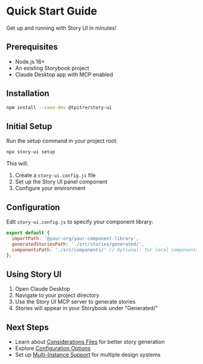 # Quick Start Guide

Get up and running with Story UI in minutes!

## Prerequisites

- Node.js 16+
- An existing Storybook project
- Claude Desktop app with MCP enabled

## Installation

```bash
npm install --save-dev @tpitre/story-ui
```

## Initial Setup

Run the setup command in your project root:

```bash
npx story-ui setup
```

This will:
1. Create a `story-ui.config.js` file
2. Set up the Story UI panel component
3. Configure your environment

## Configuration

Edit `story-ui.config.js` to specify your component library:

```javascript
export default {
  importPath: '@your-org/your-component-library',
  generatedStoriesPath: './src/stories/generated/',
  componentsPath: './src/components/' // Optional: for local components
};
```

## Using Story UI

1. Open Claude Desktop
2. Navigate to your project directory
3. Use the Story UI MCP server to generate stories
4. Stories will appear in your Storybook under "Generated/"

## Next Steps

- Learn about [Considerations Files](./considerations.md) for better story generation
- Explore [Configuration Options](./config-reference.md)
- Set up [Multi-Instance Support](./multi-instance.md) for multiple design systems
